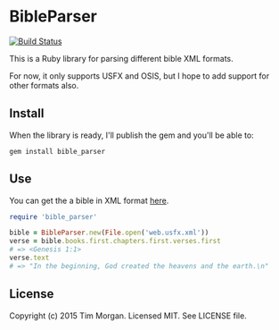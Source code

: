 # BibleParser

[![Build Status](https://travis-ci.org/seven1m/bible_parser.svg?branch=master)](https://travis-ci.org/seven1m/bible_parser)

This is a Ruby library for parsing different bible XML formats.

For now, it only supports USFX and OSIS, but I hope to add support for other formats also.

## Install

When the library is ready, I'll publish the gem and you'll be able to:

```
gem install bible_parser
```

## Use

You can get the a bible in XML format [here](https://github.com/seven1m/open-bibles).

```ruby
require 'bible_parser'

bible = BibleParser.new(File.open('web.usfx.xml'))
verse = bible.books.first.chapters.first.verses.first
# => <Genesis 1:1>
verse.text
# => "In the beginning, God created the heavens and the earth.\n"
```

## License

Copyright (c) 2015 Tim Morgan. Licensed MIT. See LICENSE file.

